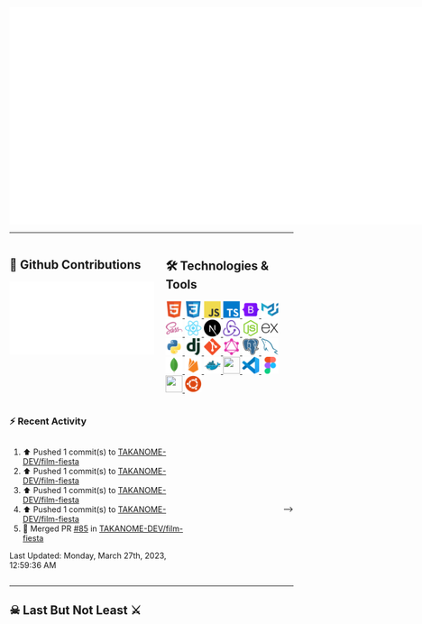 <div style="display:flex;justify-content:space-between;">
<img src="./assets/general.svg" width="100%" />
<img src="./assets/followups.svg" width="100%" />
</div>

---

<div style="display:flex;justify-content:space-between;">
  <div>
    <h2>📶 Github Contributions</h2>
    <img src="./assets/contributions.svg" />
  </div>
  <div style="margin-left:20px;max-width:45%;">
    <h2>🛠️ Technologies & Tools</h2>
    <p>
    <a href="#">
        <img src="https://raw.githubusercontent.com/devicons/devicon/master/icons/html5/html5-original.svg" alt="" width="30" height="30" />
      </a>
    <a href="#">
        <img src="https://raw.githubusercontent.com/devicons/devicon/master/icons/css3/css3-original.svg" alt="" width="30" height="30" />
      </a>
    <a href="#">
        <img src="https://raw.githubusercontent.com/devicons/devicon/master/icons/javascript/javascript-original.svg" alt="" width="30" height="30" />
      </a>
      <a href="#">
        <img src="https://raw.githubusercontent.com/devicons/devicon/master/icons/typescript/typescript-original.svg" alt="" width="30" height="30" />
      </a>
      <a href="#">
        <img src="https://raw.githubusercontent.com/devicons/devicon/master/icons/bootstrap/bootstrap-original.svg" alt="" width="30" height="30" />
      </a>
      <a href="#">
        <img src="https://raw.githubusercontent.com/devicons/devicon/master/icons/materialui/materialui-original.svg" alt="" width="30" height="30" />
      </a>
      <a href="#">
        <img src="https://raw.githubusercontent.com/devicons/devicon/master/icons/sass/sass-original.svg" alt="" width="30" height="30" />
      </a>
      <a href="#">
        <img src="https://raw.githubusercontent.com/devicons/devicon/master/icons/react/react-original.svg" alt="" width="30" height="30" />
      </a>
      <a href="#">
        <img src="https://raw.githubusercontent.com/devicons/devicon/master/icons/nextjs/nextjs-original.svg" alt="" width="30" height="30" />
      </a>
      <a href="#">
        <img src="https://raw.githubusercontent.com/devicons/devicon/master/icons/redux/redux-original.svg" alt="" width="30" height="30" />
      </a>
      <a href="#">
        <img src="https://raw.githubusercontent.com/devicons/devicon/master/icons/nodejs/nodejs-original.svg" alt="" width="30" height="30" />
      </a>
      <a href="#">
        <img src="https://raw.githubusercontent.com/devicons/devicon/master/icons/express/express-original.svg" alt="" width="30" height="30" />
      </a>
      <a href="#">
        <img src="https://raw.githubusercontent.com/devicons/devicon/master/icons/python/python-original.svg" alt="" width="30" height="30" />
      </a>
      <a href="#">
        <img src="https://raw.githubusercontent.com/devicons/devicon/master/icons/django/django-plain.svg" alt="" width="30" height="30" />
      </a>
      <a href="#">
        <img src="https://raw.githubusercontent.com/devicons/devicon/master/icons/git/git-original.svg" alt="" width="30" height="30" />
      </a>
      <a href="#">
        <img src="https://raw.githubusercontent.com/devicons/devicon/master/icons/graphql/graphql-plain.svg" alt="" width="30" height="30" />
      </a>
      <a href="#">
        <img src="https://raw.githubusercontent.com/devicons/devicon/master/icons/postgresql/postgresql-original.svg" alt="" width="30" height="30" />
      </a>
      <a href="#">
        <img src="https://raw.githubusercontent.com/devicons/devicon/master/icons/mysql/mysql-original.svg" alt="" width="30" height="30" />
      </a>
      <a href="#">
        <img src="https://raw.githubusercontent.com/devicons/devicon/master/icons/mongodb/mongodb-original.svg" alt="" width="30" height="30" />
      </a>
      <a href="#">
        <img src="https://raw.githubusercontent.com/devicons/devicon/master/icons/firebase/firebase-plain.svg" alt="" width="30" height="30" />
      </a>
      <a href="#">
        <img src="https://raw.githubusercontent.com/devicons/devicon/master/icons/docker/docker-original.svg" alt="" width="30" height="30" />
      </a>
      <a href="#">
        <img src="https://upload.wikimedia.org/wikipedia/commons/3/35/Tux.svg" alt="" width="30" height="30" />
      </a>
      <a href="#">
        <img src="https://raw.githubusercontent.com/devicons/devicon/master/icons/vscode/vscode-original.svg" alt="" width="30" height="30" />
      </a>
      <a href="#">
        <img src="https://raw.githubusercontent.com/devicons/devicon/master/icons/figma/figma-original.svg" alt="" width="30" height="30" />
      </a>
      <a href="#">
        <img src="https://www.vectorlogo.zone/logos/getpostman/getpostman-icon.svg" alt="" width="30" height="30" />
      </a>
      <a href="#">
        <img src="https://raw.githubusercontent.com/devicons/devicon/master/icons/ubuntu/ubuntu-plain.svg" alt="" width="30" height="30" />
      </a>
  </p>
  </div>
</div>

### ⚡ Recent Activity

<div style="display:flex;justify-content:space-between;align-items:center;">
  <div>
  <!--RECENT_ACTIVITY:start-->

1. ⬆️ Pushed 1 commit(s) to [TAKANOME-DEV/film-fiesta](https://github.com/TAKANOME-DEV/film-fiesta)
2. ⬆️ Pushed 1 commit(s) to [TAKANOME-DEV/film-fiesta](https://github.com/TAKANOME-DEV/film-fiesta)
3. ⬆️ Pushed 1 commit(s) to [TAKANOME-DEV/film-fiesta](https://github.com/TAKANOME-DEV/film-fiesta)
4. ⬆️ Pushed 1 commit(s) to [TAKANOME-DEV/film-fiesta](https://github.com/TAKANOME-DEV/film-fiesta)
5. 🎉 Merged PR [#85](https://github.com/TAKANOME-DEV/film-fiesta/pull/85) in [TAKANOME-DEV/film-fiesta](https://github.com/TAKANOME-DEV/film-fiesta)
<!--RECENT_ACTIVITY:end-->

  <!--RECENT_ACTIVITY:last_update-->

Last Updated: Monday, March 27th, 2023, 12:59:36 AM

  <!--RECENT_ACTIVITY:last_update_end-->
  </div>
  <img src="https://user-images.githubusercontent.com/79809121/228082561-bc520831-4abb-404a-aee4-13532bc82be8.png" alt="" width="40%" /> -->
</div>

---

## ☠ Last But Not Least ⚔

<img src="https://user-images.githubusercontent.com/79809121/228082658-c629495d-de09-43fd-b887-a14b4174bd22.jpeg" alt="" />
